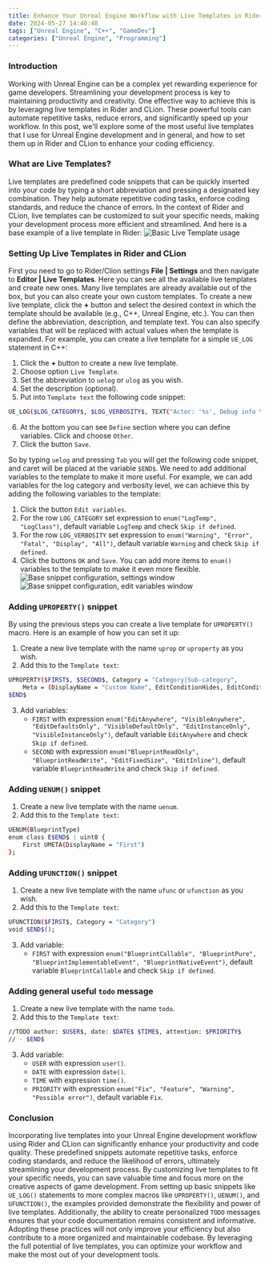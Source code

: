 ```yaml
---
title: Enhance Your Unreal Engine Workflow with Live Templates in Rider and CLion
date: 2024-05-27 14:40:48
tags: ["Unreal Engine", "C++", "GameDev"]
categories: ["Unreal Engine", "Programming"]
---
```

### Introduction

Working with Unreal Engine can be a complex yet rewarding experience for game developers. Streamlining your development process is key to maintaining productivity and creativity. 
One effective way to achieve this is by leveraging live templates in Rider and CLion. These powerful tools can automate repetitive tasks, reduce errors, and significantly speed up your workflow. 
In this post, we'll explore some of the most useful live templates that I use for Unreal Engine development and in general, and how to set them up in Rider and CLion to enhance your coding efficiency.

### What are Live Templates?

Live templates are predefined code snippets that can be quickly inserted into your code by typing a short abbreviation and pressing a designated key combination. They help automate repetitive coding tasks, enforce coding standards, and reduce the chance of errors. In the context of Rider and CLion, live templates can be customized to suit your specific needs, making your development process more efficient and streamlined.
And here is a base example of a live template in Rider:
![Basic Live Template usage](assets/live-templates-ue-rider-clion/live-templates-ue-rider-clion-1.gif)

### Setting Up Live Templates in Rider and CLion

First you need to go to Rider/Clion settings **File | Settings** and then navigate to **Editor | Live Templates**. Here you can see all the available live templates and create new ones.
Many live templates are already available out of the box, but you can also create your own custom templates. To create a new live template, click the **+** button and select the desired context in which the template should be available (e.g., C++, Unreal Engine, etc.). You can then define the abbreviation, description, and template text. You can also specify variables that will be replaced with actual values when the template is expanded.
For example, you can create a live template for a simple `UE_LOG` statement in C++:
1. Click the **+** button to create a new live template.
2. Choose option `Live Template`.
3. Set the abbreviation to `uelog` or `ulog` as you wish.
4. Set the description (optional).
5. Put into `Template text` the following code snippet:
```sh
UE_LOG($LOG_CATEGORY$, $LOG_VERBOSITY$, TEXT("Actor: '%s', Debug info %s"), *GetName(), $END$);
```
6. At the bottom you can see `Define` section where you can define variables. Click and choose `Other`.
7. Click the button `Save`.

So by typing `uelog` and pressing `Tab` you will get the following code snippet, and caret will be placed at the variable `$END$`. 
We need to add additional variables to the template to make it more useful. For example, we can add variables for the log category and verbosity level, we can achieve this by adding the following variables to the template:
1. Click the button `Edit variables`.
2. For the row `LOG_CATEGORY` set expression to `enum("LogTemp", "LogClass")`, default variable `LogTemp` and check `Skip if defined`.
3. For the row `LOG_VERBOSITY` set expression to `enum("Warning", "Error", "Fatal", "Display", "All")`, default variable `Warning` and check `Skip if defined`.
4. Click the buttons `OK` and `Save`.
You can add more items to `enum()` variables to the template to make it even more flexible.
![Base snippet configuration, settings window](assets/live-templates-ue-rider-clion/live-templates-ue-rider-clion-2.png)
![Base snippet configuration, edit variables window](assets/live-templates-ue-rider-clion/live-templates-ue-rider-clion-3.png)

### Adding `UPROPERTY()` snippet

By using the previous steps you can create a live template for `UPROPERTY()` macro. Here is an example of how you can set it up:
1. Create a new live template with the name `uprop` or `uproperty` as you wish.
2. Add this to the `Template text`:
```sh
UPROPERTY($FIRST$, $SECOND$, Category = "Category|Sub-category", 
	Meta = (DisplayName = "Custom Name", EditConditionHides, EditCondition = "bCustomBoolVar"))
$END$
```
3. Add variables:
   - `FIRST` with expression `enum("EditAnywhere", "VisibleAnywhere", "EditDefaultsOnly", "VisibleDefaultOnly", "EditInstanceOnly", "VisibleInstanceOnly")`, default variable `EditAnywhere` and check `Skip if defined`.
   - `SECOND` with expression `enum("BlueprintReadOnly", "BlueprintReadWrite", "EditFixedSize", "EditInline")`, default variable `BlueprintReadWrite` and check `Skip if defined`.


### Adding `UENUM()` snippet

1. Create a new live template with the name `uenum`.
2. Add this to the `Template text`:
```sh
UENUM(BlueprintType)
enum class E$END$ : uint8 {
    First UMETA(DisplayName = "First")
};
```

### Adding `UFUNCTION()` snippet

1. Create a new live template with the name `ufunc` or `ufunction` as you wish.
2. Add this to the `Template text`:
```sh
UFUNCTION($FIRST$, Category = "Category")
void $END$();
```
3. Add variable:
    - `FIRST` with expression `enum("BlueprintCallable", "BlueprintPure", "BlueprintImplementableEvent", "BlueprintNativeEvent")`, default variable `BlueprintCallable` and check `Skip if defined`.

### Adding general useful `todo` message

1. Create a new live template with the name `todo`.
2. Add this to the `Template text`:
```sh
//TODO author: $USER$, date: $DATE$ $TIME$, attention: $PRIORITY$ 
// - $END$
```
3. Add variable:
    - `USER` with expression `user()`.
    - `DATE` with expression `date()`.
    - `TIME` with expression `time()`.
    - `PRIORITY` with expression `enum("Fix", "Feature", "Warning", "Possible error")`, default variable `Fix`.

### Conclusion

Incorporating live templates into your Unreal Engine development workflow using Rider and CLion can significantly enhance your productivity and code quality. These predefined snippets automate repetitive tasks, enforce coding standards, and reduce the likelihood of errors, ultimately streamlining your development process. By customizing live templates to fit your specific needs, you can save valuable time and focus more on the creative aspects of game development.
From setting up basic snippets like `UE_LOG()` statements to more complex macros like `UPROPERTY()`, `UENUM()`, and `UFUNCTION()`, the examples provided demonstrate the flexibility and power of live templates. Additionally, the ability to create personalized `TODO` messages ensures that your code documentation remains consistent and informative.
Adopting these practices will not only improve your efficiency but also contribute to a more organized and maintainable codebase. By leveraging the full potential of live templates, you can optimize your workflow and make the most out of your development tools.